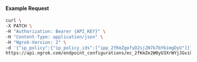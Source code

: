 <!-- Code generated for API Clients. DO NOT EDIT. -->

#### Example Request

```bash
curl \
-X PATCH \
-H "Authorization: Bearer {API_KEY}" \
-H "Content-Type: application/json" \
-H "Ngrok-Version: 2" \
-d '{"ip_policy":{"ip_policy_ids":["ipp_2fKmZgofyD2sj2N7k7bYbimgDyU"]}}' \
https://api.ngrok.com/endpoint_configurations/ec_2fKmZe2W0yU3XrWYjJGviCEm2Ke
```
